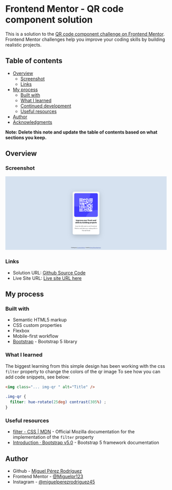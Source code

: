# Frontend Mentor - QR code component solution

This is a solution to the [QR code component challenge on Frontend Mentor](https://www.frontendmentor.io/challenges/qr-code-component-iux_sIO_H). Frontend Mentor challenges help you improve your coding skills by building realistic projects. 

## Table of contents

- [Overview](#overview)
  - [Screenshot](#screenshot)
  - [Links](#links)
- [My process](#my-process)
  - [Built with](#built-with)
  - [What I learned](#what-i-learned)
  - [Continued development](#continued-development)
  - [Useful resources](#useful-resources)
- [Author](#author)
- [Acknowledgments](#acknowledgments)

**Note: Delete this note and update the table of contents based on what sections you keep.**

## Overview

### Screenshot

![App Screenshot](./results/xl.png)

### Links

- Solution URL: [Github Source Code](https://github.com/Miguelpr123/frontendmentor/tree/master/qr-code-component)
- Live Site URL: [Live site URL here](https://miguelpr123.github.io/frontendmentor/qr-code-component)

## My process

### Built with

- Semantic HTML5 markup
- CSS custom properties
- Flexbox
- Mobile-first workflow
- [Bootstrap](https://getbootstrap.com/) - Bootstrap 5 library

### What I learned

The biggest learning from this simple design has been working with the css `filter` property to change the colors of the qr image
To see how you can add code snippets, see below:

```html
<img class="... img-qr " alt="Title" />
```
```css
.img-qr {
  filter: hue-rotate(25deg) contrast(305%) ;
}
```

### Useful resources

- [filter - CSS | MDN](https://developer.mozilla.org/es/docs/Web/CSS/filter) - Official Mozilla documentation for the implementation of the `filter` property
- [Introduction · Bootstrap v5.0](https://getbootstrap.com/docs/5.0/getting-started/introduction/) - Bootstrap 5 framework documentation

## Author

- Github - [Miguel Pérez Rodríguez](https://github.com/Miguelpr123)
- Frontend Mentor - [@Miguelpr123](https://www.frontendmentor.io/profile/Miguelpr123)
- Instagram - [@miguelperezrodriguez45](https://instagram.com/miguelperezrodriguez45)

